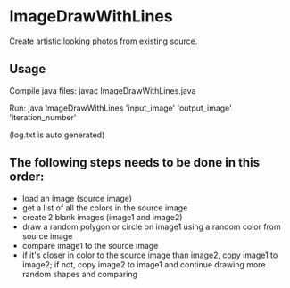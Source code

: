 # ImageDrawWithLines
Create artistic looking photos from existing source.

## Usage

Compile java files:
javac ImageDrawWithLines.java

Run:
java ImageDrawWithLines 'input_image' 'output_image' 'iteration_number'

(log.txt is auto generated)

## The following steps needs to be done in this order:

- load an image (source image)
- get a list of all the colors in the source image
- create 2 blank images (image1 and image2)
- draw a random polygon or circle on image1 using a random color from source image
- compare image1 to the source image
- if it's closer in color to the source image than image2, copy image1 to image2; if not, copy image2 to image1 and continue drawing more random shapes and comparing
